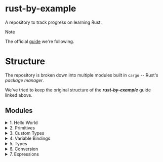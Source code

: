 # rust-by-example
A repository to track progress on learning Rust.

> [!NOTE]
> The official [guide](https://doc.rust-lang.org/rust-by-example/index.html) we're following.

# Structure
The repository is broken down into multiple modules built in `cargo` -- Rust's *package manager*. 

We've tried to keep the original structure of the ***rust-by-example*** guide linked above.

## Modules
<details>
<summary>1. Hello World</summary>

- [hello-world program](./1-hello-world/hello-world/)
- [Formatted print](./1-hello-world/formatted-print/)
- [Formatted Debug](./1-hello-world/formatted-debug/)
- [Formatted Display](./1-hello-world/formatted-display/)
    - [Testcase: List](./1-hello-world/formatted-display/src/main.rs#L32-L52)
</details>

<details>
<summary>2. Primitives</summary>

- [Primitives](./2-primitives/primitives)
- [Literals and Operators](./2-primitives/literals-and-operators/)
- [Tuples](./2-primitives/tuples)
- [Arrays and Slices](./2-primitives/arrays-and-slices/)
</details>

<details>
<summary>3. Custom Types</summary>

- [Structures](./3-custom-types/structures/)
    - [Testcase: Rectangle area](./3-custom-types/structures/src/main.rs#L72-L79)
- [Enums](./3-custom-types/enums/)
    - [Definition](./3-custom-types/enums/definition/)
    - [Use](./3-custom-types/enums/use-scoping/)
    - [C-like](./3-custom-types/enums/c-like/)
    - [Testcase: linked-list](./3-custom-types/enums/testcase-linked-list/)
- [Constants](./3-custom-types/constants/)
</details>

<details>
<summary>4. Variable Bindings</summary>

- [Binding](./4-variable-bindings/binding/)
- [Scope and Shadowing](./4-variable-bindings/scope-and-shadowing/)
- [Declare first](./4-variable-bindings/declare-first/)
- [Freezing](./4-variable-bindings/freezing/)
</details>

<details>
<summary>5. Types</summary>

- [Casting](./5-types/casting)
- [Literals](./5-types/literals)
- [Inference](./5-types/inference)
- [Aliasing](./5-types/aliasing)
</details>

<details>
<summary>6. Conversion</summary>

- [From and Into](./6-conversion/from-and-into)
- [TryFrom and TryInto](./6-conversion/tryfrom-and-tryinto)
- [To and from Strings](./6-conversion/to-and-from-strings)

</details>

<details>
<summary> 7. Expressions</summary>

- [expressions](./7-expressions)

</details>
